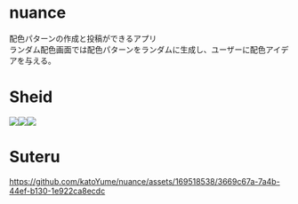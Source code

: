 # nuance

配色パターンの作成と投稿ができるアプリ  
ランダム配色画面では配色パターンをランダムに生成し、ユーザーに配色アイデアを与える。

# Sheid
<img src="https://camo.qiitausercontent.com/bcf49ae8022c5a0daac35137ec95921f82ea2bf7/68747470733a2f2f696d672e736869656c64732e696f2f62616467652f2d416e64726f696425323053747564696f2d4134433633392e7376673f6c6f676f3d616e64726f6964267374796c653d666f722d7468652d6261646765"><img src="https://img.shields.io/badge/-Flutter-02569B.svg?logo=flutter&style=for-the-badge"><img src="https://img.shields.io/badge/-Figma-F24E1E.svg?logo=figma&style=for-the-badge">
# Suteru
https://github.com/katoYume/nuance/assets/169518538/3669c67a-7a4b-44ef-b130-1e922ca8ecdc

